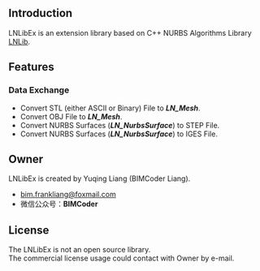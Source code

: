 ## Introduction
LNLibEx is an extension library based on C++ NURBS Algorithms Library [LNLib](https://github.com/BIMCoderLiang/LNLib). <br/>

## Features
### Data Exchange
- Convert STL (either ASCII or Binary) File to **_LN_Mesh_**.
- Convert OBJ File to **_LN_Mesh_**.
- Convert NURBS Surfaces (**_LN_NurbsSurface_**) to STEP File.
- Convert NURBS Surfaces (**_LN_NurbsSurface_**) to IGES File.

## Owner
LNLibEx is created by Yuqing Liang (BIMCoder Liang).
- bim.frankliang@foxmail.com
- 微信公众号：**BIMCoder**

## License
The LNLibEx is not an open source library. <br/>The commercial license usage could contact with Owner by e-mail.<br/>
